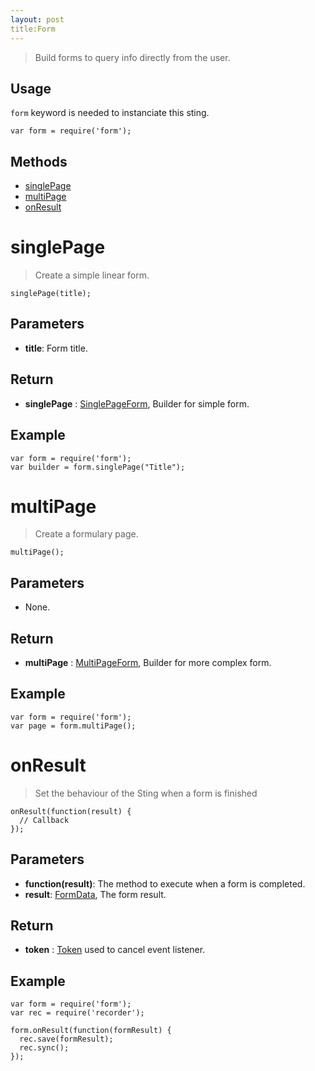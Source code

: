 ```yaml
---
layout: post
title:Form
---
```


> Build forms to query info directly from the user.

Usage
-----

`form` keyword is needed to instanciate this sting.

	var form = require('form');

Methods
-------

- [singlePage](#singlepage)
- [multiPage](#multipage)
- [onResult](#onresult)

singlePage
==========

> Create a simple linear form.

    singlePage(title);

Parameters
----------

- __title__: Form title.

Return
------

- __singlePage__ : [SinglePageForm](singlePage.html), Builder for simple form.

Example
-------

    var form = require('form');
    var builder = form.singlePage("Title");
    
multiPage
=========

> Create a formulary page.

    multiPage();

Parameters
----------

- None.

Return
------

- __multiPage__ : [MultiPageForm](multiPage.html), Builder for more complex form.

Example
-------

    var form = require('form');
    var page = form.multiPage();


onResult
========

> Set the behaviour of the Sting when a form is finished

    onResult(function(result) {
      // Callback
    });

Parameters
----------

- __function(result)__: The method to execute when a form is completed.
- __result__: [FormData](formData.html), The form result.

Return
------

- __token__ : [Token](../../extra/stingToken.html) used to cancel event listener. 

Example
-------

    var form = require('form');
    var rec = require('recorder');

    form.onResult(function(formResult) {
      rec.save(formResult);
      rec.sync();
    });
